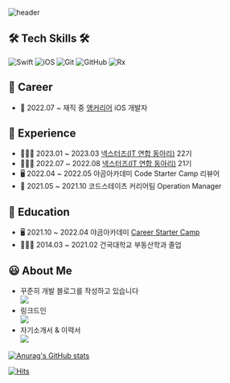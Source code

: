 ![header](https://capsule-render.vercel.app/api?type=Rounded&color=auto&height=200&section=header&text=Hojoon%20&fontSize=90)


## 🛠️ Tech Skills 🛠️
![Swift](https://img.shields.io/badge/Swift-FA7343?style=flat-square&logo=Swift&logoColor=white) ![iOS](https://img.shields.io/badge/iOS-222222?style=flat-square&logo=Apple&logoColor=white) ![Git](https://img.shields.io/badge/Git-F05032?style=flat-square&logo=Git&logoColor=white) ![GitHub](https://img.shields.io/badge/GitHub-181717?style=flat-square&logo=GitHub&logoColor=white) ![Rx](https://img.shields.io/badge/RxSwift%20&%20RxCocoa-B7178C?style=flat-square&logo=ReactiveX&logoColor=white)

## 🚴 Career
- 🏢 2022.07 ~ 재직 중 [앵커리어](https://anchoreer.oopy.io/87f4f339-2eea-4af4-95b4-668ad390b4ac) iOS 개발자 

## 🙋 Experience
- 👨‍👦‍👦 2023.01 ~ 2023.03 [넥스터즈(IT 연합 동아리)](http://teamnexters.com/) 22기
- 👨‍👦‍👦 2022.07 ~ 2022.08 [넥스터즈(IT 연합 동아리)](http://teamnexters.com/) 21기
- 🖥 2022.04 ~ 2022.05 야곰아카데미 Code Starter Camp 리뷰어
- 🏢 2021.05 ~ 2021.10 코드스테이츠 커리어팀 Operation Manager

## 📝 Education
- 🖥 2021.10 ~ 2022.04 야곰아카데미 [Career Starter Camp](https://github.com/yanghojoon/yanghojoon/tree/main/yagomCamp)
- 👨🏻‍🎓 2014.03 ~ 2021.02 건국대학교 부동산학과 졸업

## 😃 About Me
- 꾸준히 개발 블로그를 작성하고 있습니다 <br>
<a href="https://ho8487.tistory.com/"><img src="https://img.shields.io/badge/Tech%20Blog-11B48A?style=flat-square&logo=Vimeo&logoColor=white&link=https://ho8487.tistory.com/"/></a>
- 링크드인 <br>
<a href="https://www.linkedin.com/in/%ED%98%B8%EC%A4%80-%EC%96%91-91890b213/"><img src="https://img.shields.io/badge/LinkedIn-0A66C2.svg?style=flat-square&logo=LinkedIn&logoColor=white&link=https://www.linkedin.com/in/%ED%98%B8%EC%A4%80-%EC%96%91-91890b213/"/></a>
- 자기소개서 & 이력서 <br>
<a href="https://water-trouser-98b.notion.site/380d9afb03e945ddb15ed13c7c51bd7c"><img src="https://img.shields.io/badge/Notion-000000?style=flat-square&logo=Notion&logoColor=white&link=https://water-trouser-98b.notion.site/380d9afb03e945ddb15ed13c7c51bd7c"/></a>

[![Anurag's GitHub stats](https://github-readme-stats.vercel.app/api?username=yanghojoon&count_private=true)](https://github.com/anuraghazra/github-readme-stats)

[![Hits](https://hits.seeyoufarm.com/api/count/incr/badge.svg?url=https%3A%2F%2Fgithub.com%2Fyanghojoon&count_bg=%2379C83D&title_bg=%23555555&icon=swift.svg&icon_color=%23E7E7E7&title=hits&edge_flat=false)](https://hits.seeyoufarm.com)
